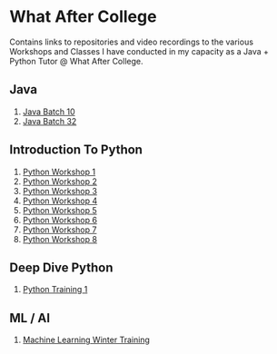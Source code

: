 # What After College
Contains links to repositories and video recordings to the various Workshops and Classes I have 
conducted in my capacity as a Java + Python Tutor @ What After College.

## Java 
1. [Java Batch 10](https://github.com/anishLearnsToCode/java-batch-10)
1. [Java Batch 32](https://github.com/anishLearnsToCode/java-wac-batch-32)

## Introduction To Python 
1. [Python Workshop 1](https://github.com/anishLearnsToCode/python-workshop-1)
1. [Python Workshop 2](https://github.com/anishLearnsToCode/python-workshop-2)
1. [Python Workshop 3](https://github.com/anishLearnsToCode/python-workshop-3)
1. [Python Workshop 4](https://github.com/anishLearnsToCode/python-workshop-4)
1. [Python Workshop 5](https://github.com/anishLearnsToCode/python-workshop-wac-5)
1. [Python Workshop 6](https://github.com/anishLearnsToCode/python-workshop-6)
1. [Python Workshop 7](https://github.com/anishLearnsToCode/python-workshop-7)
1. [Python Workshop 8](https://github.com/anishLearnsToCode/python-workshop-8)

## Deep Dive Python 
1. [Python Training 1](https://github.com/anishLearnsToCode/python-training-1)

## ML / AI
1. [Machine Learning Winter Training](https://github.com/anishLearnsToCode/ml-workshop-wac-1)
